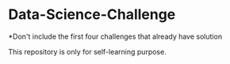 # Data-Science-Challenge
*Don't include the first four challenges that already have solution

This repository is only for self-learning purpose.
